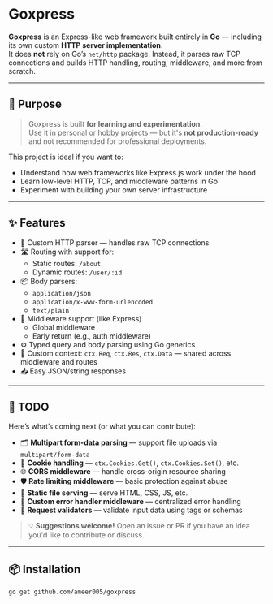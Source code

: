 # Goxpress

**Goxpress** is an Express-like web framework built entirely in **Go** — including its own custom **HTTP server implementation**.  
It does **not** rely on Go’s `net/http` package. Instead, it parses raw TCP connections and builds HTTP handling, routing, middleware, and more from scratch.

---

## 🎯 Purpose

> Goxpress is built **for learning and experimentation**.  
> Use it in personal or hobby projects — but it's **not production-ready** and not recommended for professional deployments.

This project is ideal if you want to:

- Understand how web frameworks like Express.js work under the hood
- Learn low-level HTTP, TCP, and middleware patterns in Go
- Experiment with building your own server infrastructure

---

## ✨ Features

- 🔧 Custom HTTP parser — handles raw TCP connections
- 🛣️ Routing with support for:
  - Static routes: `/about`
  - Dynamic routes: `/user/:id`
- 📦 Body parsers:
  - `application/json`
  - `application/x-www-form-urlencoded`
  - `text/plain`
- 🔐 Middleware support (like Express)
  - Global middleware
  - Early return (e.g., auth middleware)
- ⚙️ Typed query and body parsing using Go generics
- 🧠 Custom context: `ctx.Req`, `ctx.Res`, `ctx.Data` — shared across middleware and routes
- 📤 Easy JSON/string responses

---

## 📝 TODO

Here’s what’s coming next (or what you can contribute):

- 🗂️ **Multipart form-data parsing** — support file uploads via `multipart/form-data`
- 🍪 **Cookie handling** — `ctx.Cookies.Get()`, `ctx.Cookies.Set()`, etc.
- 🌐 **CORS middleware** — handle cross-origin resource sharing
- 🛡️ **Rate limiting middleware** — basic protection against abuse
- 📄 **Static file serving** — serve HTML, CSS, JS, etc.
- 🔄 **Custom error handler middleware** — centralized error handling
- 🧰 **Request validators** — validate input data using tags or schemas

> 💡 **Suggestions welcome!** Open an issue or PR if you have an idea you'd like to contribute or discuss.

---

## 📦 Installation

```bash
go get github.com/ameer005/goxpress

```
